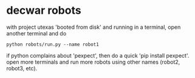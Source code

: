 # decwar robots

with project utexas 'booted from disk' and running in a terminal, open another terminal and do

    python robots/run.py --name robot1

if python complains about 'pexpect', then do a quick 'pip install pexpect'. open more terminals and run more robots using other names (robot2, robot3, etc).

# 


